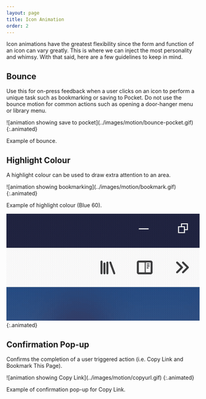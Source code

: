 ```yaml
---
layout: page
title: Icon Animation
order: 2
---
```


Icon animations have the greatest flexibility since the form and function of an icon can vary greatly. This is where we can inject the most personality and whimsy. With that said, here are a few guidelines to keep in mind.

## Bounce

Use this for on-press feedback when a user clicks on an icon to perform a unique task such as bookmarking or saving to Pocket. Do not use the bounce motion for common actions such as opening a door-hanger menu or library menu.

<div class="grid-2">
<div markdown="1">  
![animation showing save to pocket](../images/motion/bounce-pocket.gif)
{:.animated}

Example of bounce.

</div>
</div>

## Highlight Colour

A highlight colour can be used to draw extra attention to an area.

<div class="grid-2">
<div markdown="1">
![animation showing bookmarking](../images/motion/bookmark.gif)
{:.animated}

Example of highlight colour (Blue 60).
</div>

<div markdown="1">

![animation showing downloading](../images/motion/download.gif)
{:.animated}


</div>
</div>

## Confirmation Pop-up

Confirms the completion of a user triggered action (i.e. Copy Link and Bookmark This Page).

<div class="grid-2">
<div markdown="1">
![animation showing Copy Link](../images/motion/copyurl.gif)
{:.animated}

Example of confirmation pop-up for Copy Link.
</div>
